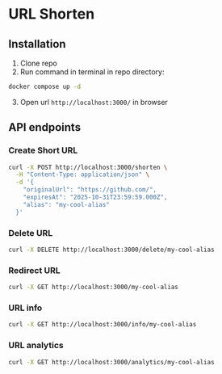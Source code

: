 # URL Shorten

## Installation

1. Clone repo
2. Run command in terminal in repo directory:

```bash
docker compose up -d
```

3. Open url `http://localhost:3000/` in browser

## API endpoints

### Create Short URL

```bash
curl -X POST http://localhost:3000/shorten \
  -H "Content-Type: application/json" \
  -d '{
    "originalUrl": "https://github.com/",
    "expiresAt": "2025-10-31T23:59:59.000Z",
    "alias": "my-cool-alias"
  }'
```

### Delete URL

```bash
curl -X DELETE http://localhost:3000/delete/my-cool-alias
```

### Redirect URL

```bash
curl -X GET http://localhost:3000/my-cool-alias
```

### URL info

```bash
curl -X GET http://localhost:3000/info/my-cool-alias
```

### URL analytics

```bash
curl -X GET http://localhost:3000/analytics/my-cool-alias
```
